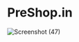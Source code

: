 # PreShop.in
![Screenshot (47)](https://user-images.githubusercontent.com/88795320/229444267-92ca13c6-3b5e-45e5-a43f-ec5a21904db4.png)
